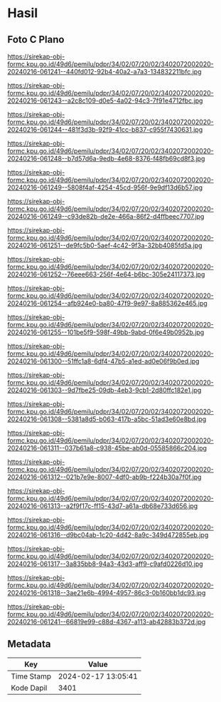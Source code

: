 # Hasil

## Foto C Plano

https://sirekap-obj-formc.kpu.go.id/49d6/pemilu/pdpr/34/02/07/20/02/3402072002020-20240216-061241--440fd012-92b4-40a2-a7a3-134832211bfc.jpg

https://sirekap-obj-formc.kpu.go.id/49d6/pemilu/pdpr/34/02/07/20/02/3402072002020-20240216-061243--a2c8c109-d0e5-4a02-94c3-7f91e4712fbc.jpg

https://sirekap-obj-formc.kpu.go.id/49d6/pemilu/pdpr/34/02/07/20/02/3402072002020-20240216-061244--481f3d3b-92f9-41cc-b837-c955f7430631.jpg

https://sirekap-obj-formc.kpu.go.id/49d6/pemilu/pdpr/34/02/07/20/02/3402072002020-20240216-061248--b7d57d6a-9edb-4e68-8376-f48fb69cd8f3.jpg

https://sirekap-obj-formc.kpu.go.id/49d6/pemilu/pdpr/34/02/07/20/02/3402072002020-20240216-061249--5808f4af-4254-45cd-956f-9e9df13d6b57.jpg

https://sirekap-obj-formc.kpu.go.id/49d6/pemilu/pdpr/34/02/07/20/02/3402072002020-20240216-061249--c93de82b-de2e-466a-86f2-d4ffbeec7707.jpg

https://sirekap-obj-formc.kpu.go.id/49d6/pemilu/pdpr/34/02/07/20/02/3402072002020-20240216-061251--de9fc5b0-5aef-4c42-9f3a-32bb4085fd5a.jpg

https://sirekap-obj-formc.kpu.go.id/49d6/pemilu/pdpr/34/02/07/20/02/3402072002020-20240216-061252--76eee663-256f-4e64-b6bc-305e24117373.jpg

https://sirekap-obj-formc.kpu.go.id/49d6/pemilu/pdpr/34/02/07/20/02/3402072002020-20240216-061254--afb924e0-ba80-47f9-9e97-8a885362e465.jpg

https://sirekap-obj-formc.kpu.go.id/49d6/pemilu/pdpr/34/02/07/20/02/3402072002020-20240216-061255--101be5f9-598f-49bb-9abd-0f6e49b0952b.jpg

https://sirekap-obj-formc.kpu.go.id/49d6/pemilu/pdpr/34/02/07/20/02/3402072002020-20240216-061300--51ffc1a8-6df4-47b5-a1ed-ad0e06f9b0ed.jpg

https://sirekap-obj-formc.kpu.go.id/49d6/pemilu/pdpr/34/02/07/20/02/3402072002020-20240216-061303--9d7fbe25-09db-4eb3-9cb1-2d80ffc182e1.jpg

https://sirekap-obj-formc.kpu.go.id/49d6/pemilu/pdpr/34/02/07/20/02/3402072002020-20240216-061308--5381a8d5-b063-417b-a5bc-51ad3e60e8bd.jpg

https://sirekap-obj-formc.kpu.go.id/49d6/pemilu/pdpr/34/02/07/20/02/3402072002020-20240216-061311--037b61a8-c938-45be-ab0d-05585866c204.jpg

https://sirekap-obj-formc.kpu.go.id/49d6/pemilu/pdpr/34/02/07/20/02/3402072002020-20240216-061312--021b7e9e-8007-4df0-ab9b-f224b30a7f0f.jpg

https://sirekap-obj-formc.kpu.go.id/49d6/pemilu/pdpr/34/02/07/20/02/3402072002020-20240216-061313--a2f9f17c-ff15-43d7-a61a-db68e733d656.jpg

https://sirekap-obj-formc.kpu.go.id/49d6/pemilu/pdpr/34/02/07/20/02/3402072002020-20240216-061316--d9bc04ab-1c20-4d42-8a9c-349d472855eb.jpg

https://sirekap-obj-formc.kpu.go.id/49d6/pemilu/pdpr/34/02/07/20/02/3402072002020-20240216-061317--3a835bb8-94a3-43d3-aff9-c9afd0226d10.jpg

https://sirekap-obj-formc.kpu.go.id/49d6/pemilu/pdpr/34/02/07/20/02/3402072002020-20240216-061318--3ae21e6b-4994-4957-86c3-0b160bb1dc93.jpg

https://sirekap-obj-formc.kpu.go.id/49d6/pemilu/pdpr/34/02/07/20/02/3402072002020-20240216-061241--66819e99-c88d-4367-a113-ab42883b372d.jpg


## Metadata

| Key        | Value               |
| ---------- | ------------------- |
| Time Stamp | 2024-02-17 13:05:41 |
| Kode Dapil | 3401                |



